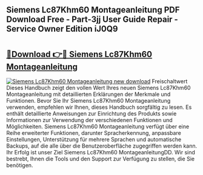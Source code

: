 ## Siemens Lc87Khm60 Montageanleitung PDF Download Free - Part-3jj User Guide Repair - Service Owner Edition iJ0Q9

# <h2><a href="http://df82e4.blite.top/?on=Siemens+Lc87Khm60+Montageanleitung">🔗Download 👉🔴 Siemens Lc87Khm60 Montageanleitung</a></h2>

[![Siemens Lc87Khm60 Montageanleitung new download](https://i.imgur.com/lujVjoI.png)](http://df82e4.blite.top/?on=Siemens+Lc87Khm60+Montageanleitung)
Freischaltwert Dieses Handbuch zeigt den vollen Wert Ihres neuen Siemens Lc87Khm60 Montageanleitung mit detaillierten Erklärungen der Merkmale und Funktionen. Bevor Sie Ihr Siemens Lc87Khm60 Montageanleitung verwenden, empfehlen wir Ihnen, dieses Handbuch sorgfältig zu lesen. Es enthält detaillierte Anweisungen zur Einrichtung des Produkts sowie Informationen zur Verwendung der verschiedenen Funktionen und Möglichkeiten. Siemens Lc87Khm60 Montageanleitung verfügt über eine Reihe erweiterter Funktionen, darunter Spracherkennung, anpassbare Einstellungen, Unterstützung für mehrere Sprachen und automatische Backups, auf die alle über die Benutzeroberfläche zugegriffen werden kann. Ihr Erfolg ist unser Ziel Siemens Lc87Khm60 MontageanleitungDD. Wir sind bestrebt, Ihnen die Tools und den Support zur Verfügung zu stellen, die Sie benötigen.
